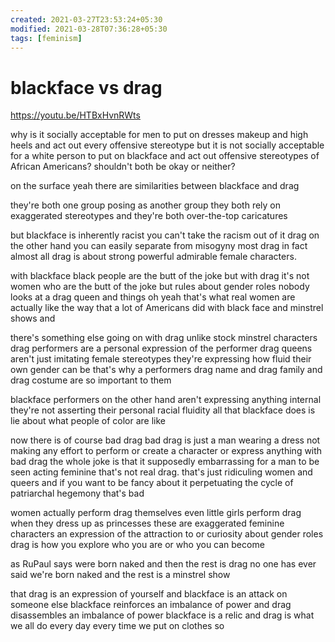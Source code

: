 ```yaml
---
created: 2021-03-27T23:53:24+05:30
modified: 2021-03-28T07:36:28+05:30
tags: [feminism]
---
```


# blackface vs drag

https://youtu.be/HTBxHvnRWts

why is it socially acceptable for men to
put on dresses makeup and high heels and act out every offensive stereotype but it is not socially acceptable for a white person to put on blackface and act out offensive stereotypes of African Americans? shouldn't both be okay or
neither?

on the surface yeah there are similarities between blackface and drag

they're both one group posing as another group
they both rely on exaggerated stereotypes and 
they're both over-the-top caricatures

but blackface is inherently racist you can't take the racism out of it drag on the other hand you can easily separate from misogyny most drag in fact almost all drag is about strong powerful admirable female characters. 

with blackface black people are the butt of the joke but with drag it's not women who are the butt of the joke but rules about gender roles nobody looks at a drag queen and things oh yeah that's what real women are actually like the way that a lot of Americans did with
black face and minstrel shows and

there's something else going on with
drag unlike stock minstrel characters
drag performers are a personal
expression of the performer drag queens
aren't just imitating female stereotypes
they're expressing how fluid their own
gender can be that's why a performers
drag name and drag family and drag
costume are so important to them

blackface performers on the other hand
aren't expressing anything internal
they're not asserting their personal
racial fluidity all that blackface does is lie about what people of color are like 

now there is of course bad drag bad
drag is just a man wearing a dress not
making any effort to perform or create a
character or express anything with bad
drag the whole joke is that it
supposedly embarrassing for a man to be seen acting feminine that's not real drag. that's just ridiculing women and queers and if you want to be fancy about it perpetuating the cycle of patriarchal
hegemony that's bad

women actually perform drag
themselves even little girls perform
drag when they dress up as princesses
these are exaggerated feminine
characters an expression of the
attraction to or curiosity about gender
roles drag is how you explore who you
are or who you can become

as RuPaul says were born naked and then
the rest is drag no one has ever said
we're born naked and the rest is a
minstrel show 

that drag is an expression of yourself
and blackface is an attack on someone
else blackface reinforces an imbalance
of power and drag disassembles an
imbalance of power blackface is a relic
and drag is what we all do every day
every time we put on clothes so
